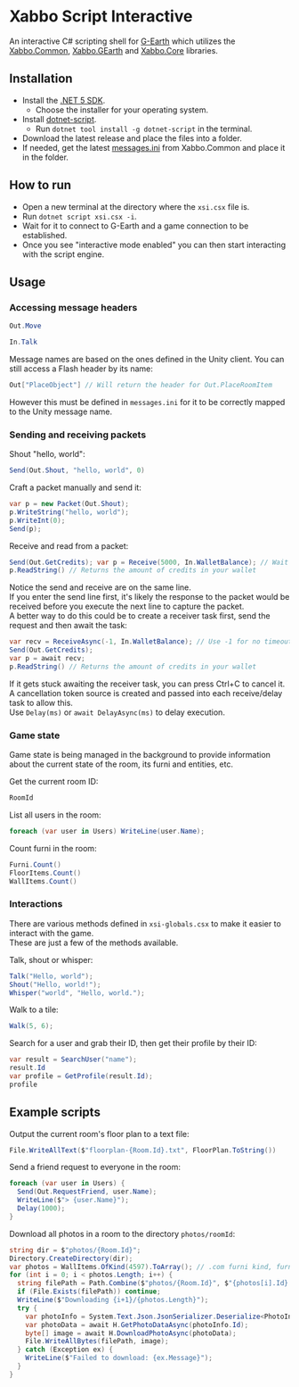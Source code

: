 # Xabbo Script Interactive
An interactive C# scripting shell for [G-Earth](https://github.com/sirjonasxx/G-Earth) which utilizes the
[Xabbo.Common](https://www.github.com/b7c/Xabbo.Common),
[Xabbo.GEarth](https://www.github.com/b7c/Xabbo.GEarth) and
[Xabbo.Core](https://www.github.com/b7c/Xabbo.Core) libraries.

## Installation

- Install the [.NET 5 SDK](https://dotnet.microsoft.com/download/dotnet/5.0).
  - Choose the installer for your operating system.
- Install [dotnet-script](https://github.com/filipw/dotnet-script).
  - Run `dotnet tool install -g dotnet-script` in the terminal.
- Download the latest release and place the files into a folder.
- If needed, get the latest [messages.ini](https://github.com/b7c/Xabbo.Common/blob/master/Xabbo.Common/messages.ini) from Xabbo.Common and place it in the folder.

## How to run
- Open a new terminal at the directory where the `xsi.csx` file is.
- Run `dotnet script xsi.csx -i`.
- Wait for it to connect to G-Earth and a game connection to be established.
- Once you see "interactive mode enabled" you can then start interacting with the script engine.

## Usage
### Accessing message headers
```cs
Out.Move
```
```cs
In.Talk
```
Message names are based on the ones defined in the Unity client.
You can still access a Flash header by its name:
```cs
Out["PlaceObject"] // Will return the header for Out.PlaceRoomItem
```
However this must be defined in `messages.ini` for it to be correctly mapped to the Unity message name.

### Sending and receiving packets
Shout "hello, world":
```cs
Send(Out.Shout, "hello, world", 0)
```

Craft a packet manually and send it:
```cs
var p = new Packet(Out.Shout);
p.WriteString("hello, world");
p.WriteInt(0);
Send(p);
```

Receive and read from a packet:
```cs
Send(Out.GetCredits); var p = Receive(5000, In.WalletBalance); // Wait 5000ms to receive a packet with the WalletBalance header
p.ReadString() // Returns the amount of credits in your wallet
```
Notice the send and receive are on the same line.\
If you enter the send line first, it's likely the response to the packet would be received before you execute the next line to capture the packet.\
A better way to do this could be to create a receiver task first, send the request and then await the task:
```cs
var recv = ReceiveAsync(-1, In.WalletBalance); // Use -1 for no timeout
Send(Out.GetCredits);
var p = await recv;
p.ReadString() // Returns the amount of credits in your wallet
```
If it gets stuck awaiting the receiver task, you can press Ctrl+C to cancel it.\
A cancellation token source is created and passed into each receive/delay task to allow this.\
Use `Delay(ms)` or `await DelayAsync(ms)` to delay execution.

### Game state
Game state is being managed in the background to provide information about the current state of the room, its furni and entities, etc.

Get the current room ID:
```cs
RoomId
```

List all users in the room:
```cs
foreach (var user in Users) WriteLine(user.Name);
```

Count furni in the room:
```cs
Furni.Count()
FloorItems.Count()
WallItems.Count()
```

### Interactions
There are various methods defined in `xsi-globals.csx` to make it easier to interact with the game.\
These are just a few of the methods available.

Talk, shout or whisper:
```cs
Talk("Hello, world");
Shout("Hello, world!");
Whisper("world", "Hello, world.");
```

Walk to a tile:
```cs
Walk(5, 6);
```

Search for a user and grab their ID, then get their profile by their ID:
```cs
var result = SearchUser("name");
result.Id
var profile = GetProfile(result.Id);
profile
```

## Example scripts
Output the current room's floor plan to a text file:
```cs
File.WriteAllText($"floorplan-{Room.Id}.txt", FloorPlan.ToString())
```

Send a friend request to everyone in the room:
```cs
foreach (var user in Users) {
  Send(Out.RequestFriend, user.Name);
  WriteLine($"> {user.Name}");
  Delay(1000);
}
```

Download all photos in a room to the directory `photos/roomId`:
```cs
string dir = $"photos/{Room.Id}";
Directory.CreateDirectory(dir);
var photos = WallItems.OfKind(4597).ToArray(); // .com furni kind, furni data support will be added soon
for (int i = 0; i < photos.Length; i++) {
  string filePath = Path.Combine($"photos/{Room.Id}", $"{photos[i].Id}.png");
  if (File.Exists(filePath)) continue;
  WriteLine($"Downloading {i+1}/{photos.Length}");
  try {
    var photoInfo = System.Text.Json.JsonSerializer.Deserialize<PhotoInfo>(photos[i].Data);
    var photoData = await H.GetPhotoDataAsync(photoInfo.Id);
    byte[] image = await H.DownloadPhotoAsync(photoData);
    File.WriteAllBytes(filePath, image);
  } catch (Exception ex) {
    WriteLine($"Failed to download: {ex.Message}");
  }
}
```
